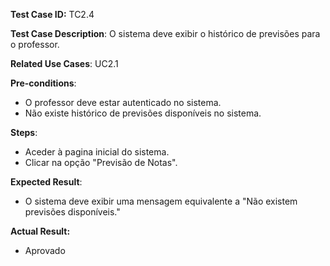 **Test Case ID:** TC2.4 

**Test Case Description**: O sistema deve exibir o histórico de previsões para o professor.

**Related Use Cases**: UC2.1

**Pre-conditions**:
- O professor deve estar autenticado no sistema.
- Não existe histórico de previsões disponíveis no sistema.

**Steps**:
- Aceder à pagina inicial do sistema.
- Clicar na opção "Previsão de Notas".

**Expected Result**:
- O sistema deve exibir uma mensagem equivalente a "Não existem previsões disponíveis."

**Actual Result:**

- Aprovado